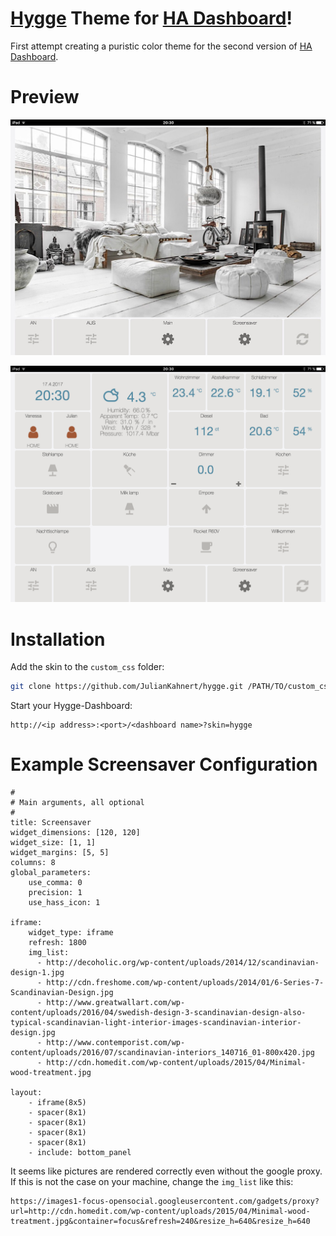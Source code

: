 # [Hygge](https://en.wikipedia.org/wiki/Hygge) Theme for [HA Dashboard](https://home-assistant.io)!

First attempt creating a puristic color theme for the second version of [HA Dashboard](https://github.com/home-assistant/appdaemon/blob/master/DASHBOARD.md).


# Preview

![Screenshot 1](img/screen1.jpg?raw=true)

![Screenshot 2](img/screen2.png?raw=true)

# Installation

Add the skin to the `custom_css` folder:
```sh
git clone https://github.com/JulianKahnert/hygge.git /PATH/TO/custom_css/hygge
```

Start your Hygge-Dashboard:
```
http://<ip address>:<port>/<dashboard name>?skin=hygge
```

# Example Screensaver Configuration

```
#
# Main arguments, all optional
#
title: Screensaver
widget_dimensions: [120, 120]
widget_size: [1, 1]
widget_margins: [5, 5]
columns: 8
global_parameters:
    use_comma: 0
    precision: 1
    use_hass_icon: 1

iframe:
    widget_type: iframe
    refresh: 1800
    img_list:
      - http://decoholic.org/wp-content/uploads/2014/12/scandinavian-design-1.jpg
      - http://cdn.freshome.com/wp-content/uploads/2014/01/6-Series-7-Scandinavian-Design.jpg
      - http://www.greatwallart.com/wp-content/uploads/2016/04/swedish-design-3-scandinavian-design-also-typical-scandinavian-light-interior-images-scandinavian-interior-design.jpg
      - http://www.contemporist.com/wp-content/uploads/2016/07/scandinavian-interiors_140716_01-800x420.jpg
      - http://cdn.homedit.com/wp-content/uploads/2015/04/Minimal-wood-treatment.jpg

layout:
    - iframe(8x5)
    - spacer(8x1)
    - spacer(8x1)
    - spacer(8x1)
    - spacer(8x1)
    - include: bottom_panel
```

It seems like pictures are rendered correctly even without the google proxy.
If this is not the case on your machine, change the `img_list` like this:
```
https://images1-focus-opensocial.googleusercontent.com/gadgets/proxy?url=http://cdn.homedit.com/wp-content/uploads/2015/04/Minimal-wood-treatment.jpg&container=focus&refresh=240&resize_h=640&resize_h=640
```
